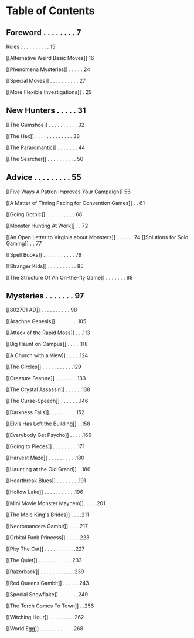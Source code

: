 # Table of Contents

## Foreword . . . . . . . . 7 
Rules . . . . . . . . . . 15

[[Alternative Weird Basic Moves]] 16

[[Phenomena Mysteries]] . . . . . 24

[[Special Moves]] . . . . . . . . . . 27

[[More Flexible Investigations]] . 29

## New Hunters . . . . . 31

[[The Gumshoe]] . . . . . . . . . . 32

[[The Hex]] . . . . . . . . . . . . . 38

[[The Pararomantic]] . . . . . . . 44

[[The Searcher]] . . . . . . . . . . 50

## Advice . . . . . . . . . 55

[[Five Ways A Patron Improves Your Campaign]] 56

[[A Matter of Timing Pacing for Convention Games]] . . 61 

[[Going Gothic]] . . . . . . . . . . 68

[[Monster Hunting At Work]] . . 72

[[An Open Letter to Virginia about Monsters]] . . . . . . 74 [[Solutions for Solo Gaming]] . . 77

[[Spell Books]] . . . . . . . . . . . 79

[[Stranger Kids]] . . . . . . . . . . 85

[[The Structure Of An On-the-fly Game]] . . . . . . . 88

## Mysteries . . . . . . . 97

[[802701 AD]] . . . . . . . . . . 98

[[Arachne Genesis]] . . . . . . . .105

[[Attack of the Rapid Moss]] . . .113

[[Big Haunt on Campus]] . . . . .118

[[A Church with a View]] . . . . .124

[[The Circles]] . . . . . . . . . . .129

[[Creature Feature]] . . . . . . . .133

[[The Crystal Assassin]] . . . . . .138

[[The Curse-Speech]] . . . . . . .146

[[Darkness Falls]]. . . . . . . . . .152

[[Elvis Has Left the Building]] . .158

[[Everybody Get Psycho]] . . . . .166

[[Going to Pieces]] . . . . . . . . .171

[[Harvest Maze]] . . . . . . . . . .180

[[Haunting at the Old Grand]] . .186

[[Heartbreak Blues]] . . . . . . . .191

[[Hollow Lake]] . . . . . . . . . . .196

[[Mini Movie Monster Mayhem]]. . . . .201 

[[The Mole King's Brides]] . . . .211 

[[Necromancers Gambit]] . . . .217

[[Orbital Funk Princess]] . . . . .223

[[Pity The Cat]] . . . . . . . . . . .227

[[The Quiet]] . . . . . . . . . . . .233

[[Razorback]] . . . . . . . . . . . .239

[[Red Queens Gambit]] . . . . . .243

[[Special Snowflake]] . . . . . . .249

[[The Torch Comes To Town]] . .256

[[Witching Hour]] . . . . . . . . .262 

[[World Egg]] . . . . . . . . . . . .268